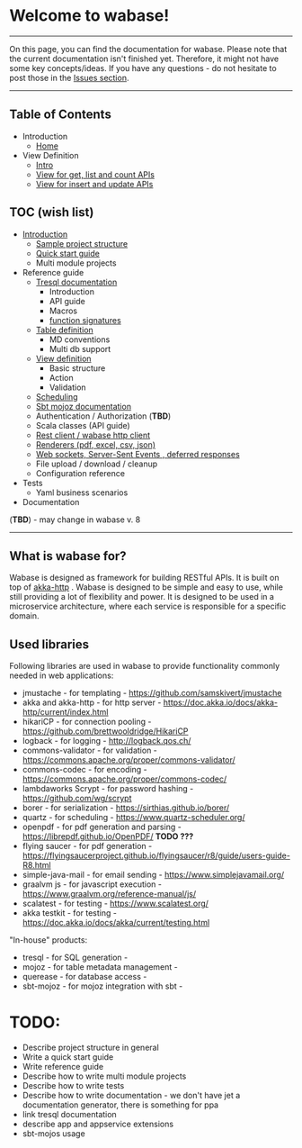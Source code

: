 # Welcome to wabase!

---

On this page, you can find the documentation for wabase. Please note that the current documentation isn't finished yet.
Therefore, it might not have some key concepts/ideas. If you have any questions - do not hesitate to post those
in the [Issues section](https://github.com/mrumkovskis/wabase/issues). 

---

## Table of Contents
* Introduction 
  * [Home](Home.md)
* View Definition
  * [Intro](View-Intro.md)
  * [View for get, list and count APIs](View-Get.md)
  * [View for insert and update APIs](View-InsertUpdate.md)



## TOC (wish list)

* [Introduction](intro/00_intro.md)
  * [Sample project structure](intro/10_sample.md)
  * [Quick start guide](intro/20_quick_start.md)
  * Multi module projects
* Reference guide
  * [Tresql documentation](https://github.com/mrumkovskis/tresql/blob/develop/docs/language-guide.md)
    * Introduction
    * API guide
    * Macros
    * [function signatures](ref/14_function_signatures.md)
  * [Table definition](ref/20_tabledef.md)
    * MD conventions
    * Multi db support
  * [View definition](ref/30_viewdef.md)
    * Basic structure
    * Action
    * Validation
  * [Scheduling](misc/10_scheduling.md)
  * [Sbt mojoz documentation](misc/20_sbt_mojoz.md)
  * Authentication / Authorization  (**TBD**)
  * Scala classes (API guide)
  * [Rest client / wabase http client](misc/50_clients.md)
  * [Renderers (pdf, excel, csv, json)](misc/60_renderers.md)
  * [Web sockets, Server-Sent Events , deferred responses](misc/70_deferred.md)
  * File upload / download / cleanup
  * Configuration reference
* Tests
  * Yaml business scenarios
* Documentation

(**TBD**) - may change in wabase v. 8

---

## What is wabase for?

Wabase is designed as framework for building RESTful APIs. It is built on top of [akka-http](https://doc.akka.io/docs/akka-http/current/index.html) . 
Wabase is designed to be simple and easy to use, while still providing a lot of flexibility and power. 
It is designed to be used in a microservice architecture, where each service is responsible for a specific domain.

## Used libraries

Following libraries are used in wabase to provide functionality commonly needed in web applications: 

* jmustache - for templating - https://github.com/samskivert/jmustache
* akka and akka-http - for http server - https://doc.akka.io/docs/akka-http/current/index.html
* hikariCP - for connection pooling - https://github.com/brettwooldridge/HikariCP
* logback - for logging - http://logback.qos.ch/
* commons-validator - for validation - https://commons.apache.org/proper/commons-validator/
* commons-codec - for encoding - https://commons.apache.org/proper/commons-codec/
* lambdaworks Scrypt - for password hashing - https://github.com/wg/scrypt
* borer - for serialization - https://sirthias.github.io/borer/
* quartz - for scheduling - https://www.quartz-scheduler.org/
* openpdf - for pdf generation and parsing - https://librepdf.github.io/OpenPDF/  **TODO ???**
* flying saucer - for pdf generation - https://flyingsaucerproject.github.io/flyingsaucer/r8/guide/users-guide-R8.html
* simple-java-mail - for email sending - https://www.simplejavamail.org/
* graalvm js - for javascript execution - https://www.graalvm.org/reference-manual/js/
* scalatest - for testing - https://www.scalatest.org/
* akka testkit - for testing - https://doc.akka.io/docs/akka/current/testing.html

"In-house" products:

* tresql - for SQL generation -
* mojoz - for table metadata management -
* querease - for database access - 
* sbt-mojoz - for mojoz integration with sbt -

# TODO:

* Describe project structure in general 
* Write a quick start guide
* Write reference guide
* Describe how to write multi module projects
* Describe how to write tests
* Describe how to write documentation - we don't have jet a documentation generator, there is something for ppa
* link tresql documentation
* describe app and appservice extensions
* sbt-mojos usage
